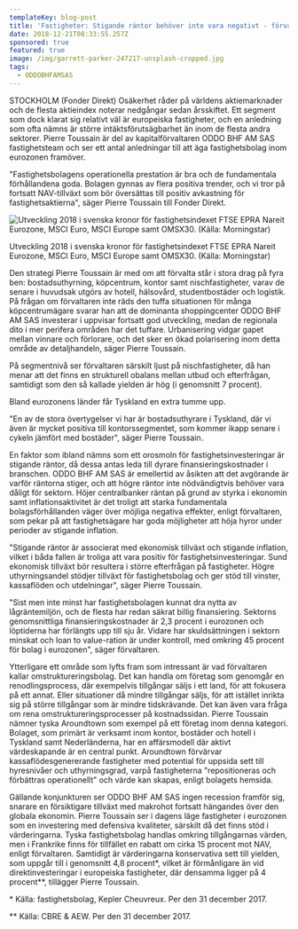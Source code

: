 ```yaml
---
templateKey: blog-post
title: 'Fastigheter: Stigande räntor behöver inte vara negativt - förvaltare'
date: 2018-12-21T08:33:55.257Z
sponsored: true
featured: true
image: /img/garrett-parker-247217-unsplash-cropped.jpg
tags:
  - ODDOBHFAMSAS
---
```

STOCKHOLM (Fonder Direkt) Osäkerhet råder på världens aktiemarknader och de flesta aktieindex noterar nedgångar sedan årsskiftet. Ett segment som dock klarat sig relativt väl är europeiska fastigheter, och en anledning som ofta nämns är större intäktsförutsägbarhet än inom de flesta andra sektorer. Pierre Toussain är del av kapitalförvaltaren ODDO BHF AM SAS fastighetsteam och ser ett antal anledningar till att äga fastighetsbolag inom eurozonen framöver.

"Fastighetsbolagens operationella prestation är bra och de fundamentala förhållandena goda. Bolagen gynnas av flera positiva trender, och vi tror på fortsatt NAV-tillväxt som bör översättas till positiv avkastning för fastighetsaktierna", säger Pierre Toussain till Fonder Direkt.

![Utveckling 2018 i svenska kronor för fastighetsindexet FTSE EPRA Nareit Eurozone, MSCI Euro, MSCI Europe samt OMSX30. (Källa: Morningstar)](/img/564811701.png)

<span class="image-caption">Utveckling 2018 i svenska kronor för fastighetsindexet FTSE EPRA Nareit Eurozone, MSCI Euro, MSCI Europe samt OMSX30. (Källa: Morningstar)</span>

Den strategi Pierre Toussain är med om att förvalta står i stora drag på fyra ben: bostadsuthyrning, köpcentrum, kontor samt nischfastigheter, varav de senare i huvudsak utgörs av hotell, hälsovård, studentbostäder och logistik. På frågan om förvaltaren inte räds den tuffa situationen för många köpcentrumägare svarar han att de dominanta shoppingcenter ODDO BHF AM SAS investerar i uppvisar fortsatt god utveckling, medan de regionala dito i mer perifera områden har det tuffare. Urbanisering vidgar gapet mellan vinnare och förlorare, och det sker en ökad polarisering inom detta område av detaljhandeln, säger Pierre Toussain.

På segmentnivå ser förvaltaren särskilt ljust på nischfastigheter, då han menar att det finns en strukturell obalans mellan utbud och efterfrågan, samtidigt som den så kallade yielden är hög (i genomsnitt 7 procent).

Bland eurozonens länder får Tyskland en extra tumme upp.

"En av de stora övertygelser vi har är bostadsuthyrare i Tyskland, där vi även är mycket positiva till kontorssegmentet, som kommer ikapp senare i cykeln jämfört med bostäder", säger Pierre Toussain.

En faktor som ibland nämns som ett orosmoln för fastighetsinvesteringar är stigande räntor, då dessa antas leda till dyrare finansieringskostnader i branschen. ODDO BHF AM SAS är emellertid av åsikten att det avgörande är varför räntorna stiger, och att högre räntor inte nödvändigtvis behöver vara dåligt för sektorn. Höjer centralbanker räntan på grund av styrka i ekonomin samt inflationsaktivitet är det troligt att starka fundamentala bolagsförhållanden väger över möjliga negativa effekter, enligt förvaltaren, som pekar på att fastighetsägare har goda möjligheter att höja hyror under perioder av stigande inflation.

"Stigande räntor är associerat med ekonomisk tillväxt och stigande inflation, vilket i båda fallen är troliga att vara positiv för fastighetsinvesteringar. Sund ekonomisk tillväxt bör resultera i större efterfrågan på fastigheter. Högre uthyrningsandel stödjer tillväxt för fastighetsbolag och ger stöd till vinster, kassaflöden och utdelningar", säger Pierre Toussain.

"Sist men inte minst har fastighetsbolagen kunnat dra nytta av lågräntemiljön, och de flesta har redan säkrat billig finansiering. Sektorns genomsnittliga finansieringskostnader är 2,3 procent i eurozonen och löptiderna har förlängts upp till sju år. Vidare har skuldsättningen i sektorn minskat och loan to value-ration är under kontroll, med omkring 45 procent för bolag i eurozonen", säger förvaltaren.

Ytterligare ett område som lyfts fram som intressant är vad förvaltaren kallar omstruktureringsbolag. Det kan handla om företag som genomgår en renodlingsprocess, där exempelvis tillgångar säljs i ett land, för att fokusera på ett annat. Eller situationer då mindre tillgångar säljs, för att istället inrikta sig på större tillgångar som är mindre tidskrävande. Det kan även vara fråga om rena omstruktureringsprocesser på kostnadssidan. Pierre Toussain nämner tyska Aroundtown som exempel på ett företag inom denna kategori. Bolaget, som primärt är verksamt inom kontor, bostäder och hotell i Tyskland samt Nederländerna, har en affärsmodell där aktivt värdeskapande är en central punkt. Aroundtown förvärvar kassaflödesgenererande fastigheter med potential för uppsida sett till hyresnivåer och uthyrningsgrad, varpå fastigheterna "repositioneras och förbättras operationellt" och värde kan skapas, enligt bolagets hemsida.

Gällande konjunkturen ser ODDO BHF AM SAS ingen recession framför sig, snarare en försiktigare tillväxt med makrohot fortsatt hängandes över den globala ekonomin. Pierre Toussain ser i dagens läge fastigheter i eurozonen som en investering med defensiva kvaliteter, särskilt då det finns stöd i värderingarna. Tyska fastighetsbolag handlas omkring tillgångarnas värden, men i Frankrike finns för tillfället en rabatt om cirka 15 procent mot NAV, enligt förvaltaren. Samtidigt är värderingarna konservativa sett till yielden, som uppgår till i genomsnitt 4,8 procent\*, vilket är förmånligare än vid direktinvesteringar i europeiska fastigheter, där densamma ligger på 4 procent\**, tillägger Pierre Toussain.

\* Källa: fastighetsbolag, Kepler Cheuvreux. Per den 31 december 2017.

\*\* Källa: CBRE & AEW. Per den 31 december 2017.
